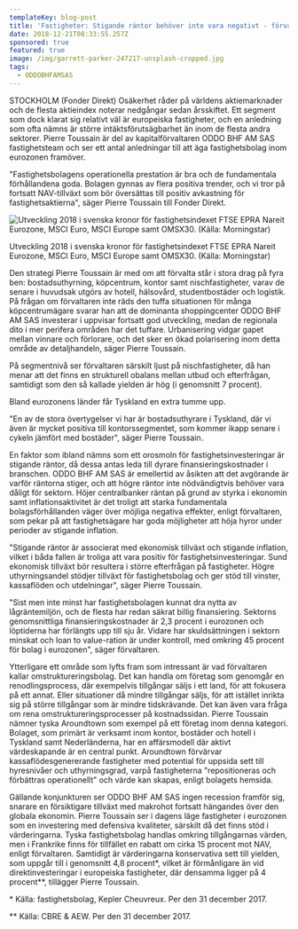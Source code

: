 ```yaml
---
templateKey: blog-post
title: 'Fastigheter: Stigande räntor behöver inte vara negativt - förvaltare'
date: 2018-12-21T08:33:55.257Z
sponsored: true
featured: true
image: /img/garrett-parker-247217-unsplash-cropped.jpg
tags:
  - ODDOBHFAMSAS
---
```

STOCKHOLM (Fonder Direkt) Osäkerhet råder på världens aktiemarknader och de flesta aktieindex noterar nedgångar sedan årsskiftet. Ett segment som dock klarat sig relativt väl är europeiska fastigheter, och en anledning som ofta nämns är större intäktsförutsägbarhet än inom de flesta andra sektorer. Pierre Toussain är del av kapitalförvaltaren ODDO BHF AM SAS fastighetsteam och ser ett antal anledningar till att äga fastighetsbolag inom eurozonen framöver.

"Fastighetsbolagens operationella prestation är bra och de fundamentala förhållandena goda. Bolagen gynnas av flera positiva trender, och vi tror på fortsatt NAV-tillväxt som bör översättas till positiv avkastning för fastighetsaktierna", säger Pierre Toussain till Fonder Direkt.

![Utveckling 2018 i svenska kronor för fastighetsindexet FTSE EPRA Nareit Eurozone, MSCI Euro, MSCI Europe samt OMSX30. (Källa: Morningstar)](/img/564811701.png)

<span class="image-caption">Utveckling 2018 i svenska kronor för fastighetsindexet FTSE EPRA Nareit Eurozone, MSCI Euro, MSCI Europe samt OMSX30. (Källa: Morningstar)</span>

Den strategi Pierre Toussain är med om att förvalta står i stora drag på fyra ben: bostadsuthyrning, köpcentrum, kontor samt nischfastigheter, varav de senare i huvudsak utgörs av hotell, hälsovård, studentbostäder och logistik. På frågan om förvaltaren inte räds den tuffa situationen för många köpcentrumägare svarar han att de dominanta shoppingcenter ODDO BHF AM SAS investerar i uppvisar fortsatt god utveckling, medan de regionala dito i mer perifera områden har det tuffare. Urbanisering vidgar gapet mellan vinnare och förlorare, och det sker en ökad polarisering inom detta område av detaljhandeln, säger Pierre Toussain.

På segmentnivå ser förvaltaren särskilt ljust på nischfastigheter, då han menar att det finns en strukturell obalans mellan utbud och efterfrågan, samtidigt som den så kallade yielden är hög (i genomsnitt 7 procent).

Bland eurozonens länder får Tyskland en extra tumme upp.

"En av de stora övertygelser vi har är bostadsuthyrare i Tyskland, där vi även är mycket positiva till kontorssegmentet, som kommer ikapp senare i cykeln jämfört med bostäder", säger Pierre Toussain.

En faktor som ibland nämns som ett orosmoln för fastighetsinvesteringar är stigande räntor, då dessa antas leda till dyrare finansieringskostnader i branschen. ODDO BHF AM SAS är emellertid av åsikten att det avgörande är varför räntorna stiger, och att högre räntor inte nödvändigtvis behöver vara dåligt för sektorn. Höjer centralbanker räntan på grund av styrka i ekonomin samt inflationsaktivitet är det troligt att starka fundamentala bolagsförhållanden väger över möjliga negativa effekter, enligt förvaltaren, som pekar på att fastighetsägare har goda möjligheter att höja hyror under perioder av stigande inflation.

"Stigande räntor är associerat med ekonomisk tillväxt och stigande inflation, vilket i båda fallen är troliga att vara positiv för fastighetsinvesteringar. Sund ekonomisk tillväxt bör resultera i större efterfrågan på fastigheter. Högre uthyrningsandel stödjer tillväxt för fastighetsbolag och ger stöd till vinster, kassaflöden och utdelningar", säger Pierre Toussain.

"Sist men inte minst har fastighetsbolagen kunnat dra nytta av lågräntemiljön, och de flesta har redan säkrat billig finansiering. Sektorns genomsnittliga finansieringskostnader är 2,3 procent i eurozonen och löptiderna har förlängts upp till sju år. Vidare har skuldsättningen i sektorn minskat och loan to value-ration är under kontroll, med omkring 45 procent för bolag i eurozonen", säger förvaltaren.

Ytterligare ett område som lyfts fram som intressant är vad förvaltaren kallar omstruktureringsbolag. Det kan handla om företag som genomgår en renodlingsprocess, där exempelvis tillgångar säljs i ett land, för att fokusera på ett annat. Eller situationer då mindre tillgångar säljs, för att istället inrikta sig på större tillgångar som är mindre tidskrävande. Det kan även vara fråga om rena omstruktureringsprocesser på kostnadssidan. Pierre Toussain nämner tyska Aroundtown som exempel på ett företag inom denna kategori. Bolaget, som primärt är verksamt inom kontor, bostäder och hotell i Tyskland samt Nederländerna, har en affärsmodell där aktivt värdeskapande är en central punkt. Aroundtown förvärvar kassaflödesgenererande fastigheter med potential för uppsida sett till hyresnivåer och uthyrningsgrad, varpå fastigheterna "repositioneras och förbättras operationellt" och värde kan skapas, enligt bolagets hemsida.

Gällande konjunkturen ser ODDO BHF AM SAS ingen recession framför sig, snarare en försiktigare tillväxt med makrohot fortsatt hängandes över den globala ekonomin. Pierre Toussain ser i dagens läge fastigheter i eurozonen som en investering med defensiva kvaliteter, särskilt då det finns stöd i värderingarna. Tyska fastighetsbolag handlas omkring tillgångarnas värden, men i Frankrike finns för tillfället en rabatt om cirka 15 procent mot NAV, enligt förvaltaren. Samtidigt är värderingarna konservativa sett till yielden, som uppgår till i genomsnitt 4,8 procent\*, vilket är förmånligare än vid direktinvesteringar i europeiska fastigheter, där densamma ligger på 4 procent\**, tillägger Pierre Toussain.

\* Källa: fastighetsbolag, Kepler Cheuvreux. Per den 31 december 2017.

\*\* Källa: CBRE & AEW. Per den 31 december 2017.
